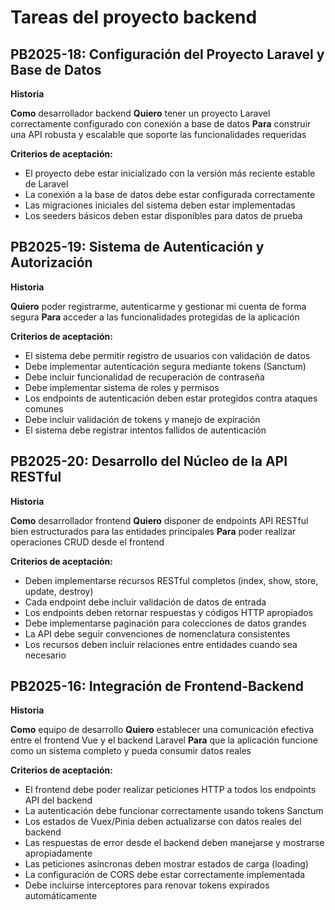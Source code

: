 # Tareas del proyecto backend

## PB2025-18: Configuración del Proyecto Laravel y Base de Datos
**Historia**

**Como** desarrollador backend **Quiero** tener un proyecto Laravel correctamente configurado con conexión a base de datos **Para** construir una API robusta y escalable que soporte las funcionalidades requeridas

**Criterios de aceptación:**

* El proyecto debe estar inicializado con la versión más reciente estable de Laravel
* La conexión a la base de datos debe estar configurada correctamente
* Las migraciones iniciales del sistema deben estar implementadas
* Los seeders básicos deben estar disponibles para datos de prueba


## PB2025-19: Sistema de Autenticación y Autorización
**Historia**

**Quiero** poder registrarme, autenticarme y gestionar mi cuenta de forma segura **Para** acceder a las funcionalidades protegidas de la aplicación

**Criterios de aceptación:**

* El sistema debe permitir registro de usuarios con validación de datos
* Debe implementar autenticación segura mediante tokens (Sanctum)
* Debe incluir funcionalidad de recuperación de contraseña
* Debe implementar sistema de roles y permisos
* Los endpoints de autenticación deben estar protegidos contra ataques comunes
* Debe incluir validación de tokens y manejo de expiración
* El sistema debe registrar intentos fallidos de autenticación

## PB2025-20: Desarrollo del Núcleo de la API RESTful
**Historia**

**Como** desarrollador frontend **Quiero** disponer de endpoints API RESTful bien estructurados para las entidades principales **Para** poder realizar operaciones CRUD desde el frontend


**Criterios de aceptación:**

* Deben implementarse recursos RESTful completos (index, show, store, update, destroy)
* Cada endpoint debe incluir validación de datos de entrada
* Los endpoints deben retornar respuestas y códigos HTTP apropiados
* Debe implementarse paginación para colecciones de datos grandes
* La API debe seguir convenciones de nomenclatura consistentes
* Los recursos deben incluir relaciones entre entidades cuando sea necesario

## PB2025-16: Integración de Frontend-Backend
**Historia**

**Como** equipo de desarrollo **Quiero** establecer una comunicación efectiva entre el frontend Vue y el backend Laravel **Para** que la aplicación funcione como un sistema completo y pueda consumir datos reales


**Criterios de aceptación:**

* El frontend debe poder realizar peticiones HTTP a todos los endpoints API del backend
* La autenticación debe funcionar correctamente usando tokens Sanctum
* Los estados de Vuex/Pinia deben actualizarse con datos reales del backend
* Las respuestas de error desde el backend deben manejarse y mostrarse apropiadamente
* Las peticiones asíncronas deben mostrar estados de carga (loading)
* La configuración de CORS debe estar correctamente implementada
* Debe incluirse interceptores para renovar tokens expirados automáticamente
